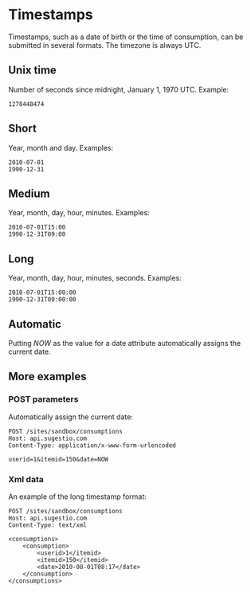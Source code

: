 # Timestamps
Timestamps, such as a date of birth or the time of consumption, can be submitted in several formats. The timezone is always UTC.

## Unix time

Number of seconds since midnight, January 1, 1970 UTC. Example:

	1278448474

## Short

Year, month and day. Examples: 

	2010-07-01
	1990-12-31

## Medium

Year, month, day, hour, minutes. Examples: 

	2010-07-01T15:00
	1990-12-31T09:00

## Long

Year, month, day, hour, minutes, seconds. Examples:

	2010-07-01T15:00:00
	1990-12-31T09:00:00

## Automatic

Putting *NOW* as the value for a date attribute automatically assigns the current date.

## More examples

### POST parameters

Automatically assign the current date:

	POST /sites/sandbox/consumptions
	Host: api.sugestio.com		
	Content-Type: application/x-www-form-urlencoded

	userid=1&itemid=150&date=NOW

### Xml data

An example of the long timestamp format:

	POST /sites/sandbox/consumptions
	Host: api.sugestio.com		
	Content-Type: text/xml

	<consumptions>
		<consumption>
			<userid>1</itemid>
			<itemid>150</itemid>
			<date>2010-08-01T08:17</date>
		</consumption>
	</consumptions>